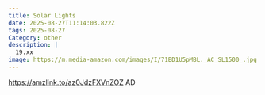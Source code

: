 ```yaml
---
title: Solar Lights
date: 2025-08-27T11:14:03.822Z
tags: 2025-08-27
Category: other
description: |
  19.xx
image: https://m.media-amazon.com/images/I/71BD1U5pMBL._AC_SL1500_.jpg
---
```

https://amzlink.to/az0JdzFXVnZOZ
AD